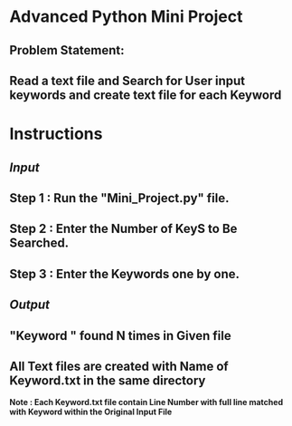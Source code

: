 # Advanced Python Mini Project
## **Problem Statement:** 
## Read a text file and Search for User input keywords and create text file for each Keyword  

# Instructions
 ## *Input*
## Step 1 : Run the "Mini_Project.py" file.

## Step 2 : Enter the Number of KeyS to Be Searched. 

## Step 3 : Enter the Keywords one by one.


## *Output*

## "Keyword " found  N times in Given file

## All Text files are created with Name of Keyword.txt in the same directory 

 **Note : Each Keyword.txt file contain Line Number with full line matched with Keyword within the Original Input File**
